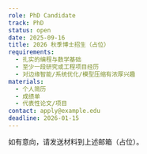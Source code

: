 ```yaml
---
role: PhD Candidate
track: PhD
status: open
date: 2025-09-16
title: 2026 秋季博士招生（占位）
requirements:
  - 扎实的编程与数学基础
  - 至少一段研究或工程项目经历
  - 对边缘智能/系统优化/模型压缩有浓厚兴趣
materials:
  - 个人简历
  - 成绩单
  - 代表性论文/项目
contact: apply@example.edu
deadline: 2026-01-15
---
```

如有意向，请发送材料到上述邮箱（占位）。 